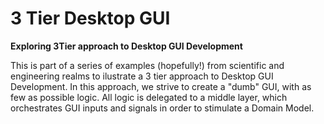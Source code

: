# 3 Tier Desktop GUI

**Exploring 3Tier approach to Desktop GUI Development**

This is part of a series of examples (hopefully!) from scientific and engineering realms to ilustrate a 3 tier approach to Desktop GUI Development. 
In this approach, we strive to create a "dumb" GUI, with as few as possible logic. All logic is delegated to a middle layer, which orchestrates GUI inputs and signals in order to stimulate a Domain Model.
